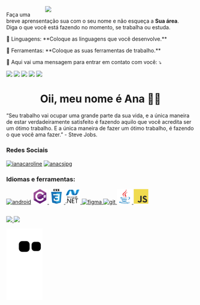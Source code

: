 <img src="https://raw.githubusercontent.com/MicaelliMedeiros/micaellimedeiros/master/image/computer-illustration.png" min-width="400px" max-width="400px" width="400px" align="right">

<p align="left"> 
  Faça uma breve aprensentação sua com o seu nome e não esqueça a <strong>Sua área</strong>.<br>
  Diga o que você está fazendo no momento, se trabalha ou estuda.
</p>

<p align="left">
  🦄 Linguagens: **Coloque as linguagens que você desenvolve.**
</p>

<p align="left">
  💼 Ferramentas: **Coloque as suas ferramentas de trabalho.**
</p>

<p align="left">
  💌 Aqui vai uma mensagem para entrar em contato com você: ⤵️
</p>

<p align="left">
  <a href="#" alt="Gmail">
  <img src="https://img.shields.io/badge/-Gmail-FF0000?style=flat-square&labelColor=FF0000&logo=gmail&logoColor=white&link=LINK-DO-SEU-GMAIL" /></a>

  <a href="#" alt="LinkedIn">
  <img src="https://img.shields.io/badge/-Linkedin-0e76a8?style=flat-square&logo=Linkedin&logoColor=white&link=LINK-DO-SEU-LINKEDIN" /></a>

  <a href="#" alt="WhatsApp">
  <img src="https://img.shields.io/badge/-WhatsApp-25d366?style=flat-square&labelColor=25d366&logo=whatsapp&logoColor=white&link=API-DO-SEU-WHATSAPP"/></a>

  <a href="#" alt="Facebook">
  <img src="https://img.shields.io/badge/-Facebook-3b5998?style=flat-square&labelColor=3b5998&logo=facebook&logoColor=white&link=LINK-DO-SEU-FACEBOOK"/></a>

  <a href="#" alt="Instagram">
  <img src="https://img.shields.io/badge/-Instagram-DF0174?style=flat-square&labelColor=DF0174&logo=instagram&logoColor=white&link=LINK-DO-SEU-INSTAGRAM"/></a>
</p>
<h1 align="center">Oii, meu nome é Ana ✌🏼 </h1>
“Seu trabalho vai ocupar uma grande parte da sua vida, e a única maneira de estar verdadeiramente satisfeito é fazendo aquilo que você acredita ser um ótimo trabalho. E a única maneira de fazer um ótimo trabalho, é fazendo o que você ama fazer.” - Steve Jobs.
<h3 align="left">Redes Sociais</h3>
<p align="left">
<a href="https://linkedin.com/in/ianacaroline" target="blank"><img align="center" src="https://raw.githubusercontent.com/rahuldkjain/github-profile-readme-generator/master/src/images/icons/Social/linked-in-alt.svg"alt="ianacaroline" height="30" width="40" /></a>
<a href="https://instagram.com/eniloraczz" target="blank"><img align="center" src="https://raw.githubusercontent.com/rahuldkjain/github-profile-readme-generator/master/src/images/icons/Social/instagram.svg "alt="anacsjpg" altura="30" width="40" /></a>
</p>

<h3 align="left">Idiomas e ferramentas:</h3>

<p align="left"> <a href="https://developer.android.com" target="_blank" rel="noreferrer"> <img src="https://raw.githubusercontent.com/devicons /devicon/master/icons/android/android-original-wordmark.svg"alt="android" width="40" height="40"/></a> <a href="https://getbootstrap.com" target="_blank" rel="noreferrer"> <a href="https://raw.githubusercontent.com/devicons/devicon/master/icons/bootstrap/bootstrap-plain-wordmark.svg"alt="bootstrap" width="40" height="40"/> </a> <a href="https://www.w3schools.com/cs/"target="_blank" rel="noreferrer"> <img src="https://raw.githubusercontent.com/devicons/devicon/master/icons/csharp/csharp-original.svg"alt="csharp" width="40" height="40"/> </ a> <a href="https://www.w3schools.com/css/" target="_blank" rel="noreferrer"> <img src="https://raw.githubusercontent.com/devicons/devicon/master/icons/css3/css3-original-wordmark.svg" alt="css3" width="40" height="40"/> </a> <a href="https://dotnet.microsoft.com/" target="_blank" rel="noreferrer"> <img src="https://raw.githubusercontent.com/devicons/devicon/master/icons/dot-net/dot-net-original-wordmark.svg"alt ="dotnet"width="40" height="40"/> </a> <a href="https://www.figma.com/" target="_blank" rel="noreferrer"> <img src="https://www.vectorlogo.zone/logos/figma/figma-icon.svg"alt="figma" width="40" height="40"/> </a> <a href="https://git- scm.com/" target="_blank" rel="noreferrer"> <img src="https://www.vectorlogo.zone/logos/git-scm/git-scm-icon.svg"alt="git"width="40" height="40"/> </a> <a href="https://www.w3.org/html/" target="_blank" rel="noreferrer"> 
<a href=" https://raw.githubusercontent.com/devicons/devicon/master/icons/html5/html5-original-wordmark.svg"alt="html5" width="40" height="40"/> </a> <a href="https:// www.java.com" target="_blank" rel="noreferrer"> <img src="https://raw.githubusercontent.com/devicons/devicon/master/icons/java/java-original.svg"alt= "java" width="40" height="40"/> </a> <a href="https://developer.mozilla.org/en-US/docs/Web/JavaScript" target="_blank" rel="noreferrer"> <img src="https://raw.githubusercontent.com/devicons/devicon/master/icons/javascript/javascript-original.svg"alt="javascript" width="40" height="40"/> </a> <a href="https://www.mysql.com/" target="_blank" rel="noreferrer"> <a href="https://raw.githubusercontent.com/devicons/devicon/master/icons/mysql/mysql-original-wordmark.svg"alt="mysql" width="40" height="40"/> </a> <a href="https://www.python.org" target="_blank" rel="noreferrer"> <a href="https://raw.githubusercontent.com/devicons/devicon/master/icons/python/python-original.svg" alt="python" width="40" altura="40"/> </a> </p>

##
<div>

 
<a href="https://github.com/Anacarolineoliveira">
<img height="160em" src="https://github-readme-stats.vercel.app/api?username=eniloracz&show_icons=true&theme=radical&include_all_commits=true&count_private=true"/>
<img height="160em" src="https://github-readme-stats.vercel.app/api/top-langs/?username=eniloracz&layout=compact&langs_count=7&theme=radical"/>


![Snake animation](https://github.com/DanielsOfficial0102/DanielsOfficial0102/blob/output/github-contribution-grid-snake.svg)





</div>
